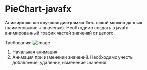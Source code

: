 # PieChart-javafx
Анимированная круговая диаграмма
Есть некий массив данных (наименование + значение).
Необходимо создать в javafx анимированный график частей значений от целого.

Требования:
![image](https://user-images.githubusercontent.com/47776039/115021200-57474800-9ec4-11eb-91f7-aeba10bb1cfe.png)

1) Начальная анимация
2) Анимация при изменении значений. Необходимо учесть добавление, удаление, изменение значения.

